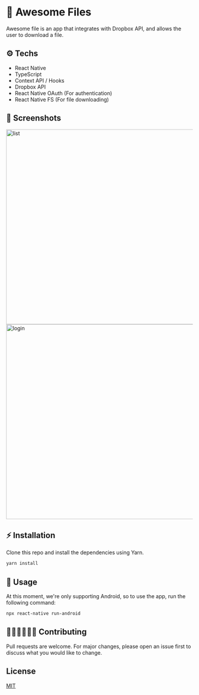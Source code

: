 # 📁 Awesome Files
Awesome file is an app that integrates with Dropbox API, and allows the user to download a file.

## ⚙️ Techs
- React Native
- TypeScript
- Context API / Hooks
- Dropbox API
- React Native OAuth (For authentication)
- React Native FS (For file downloading)

## 📸 Screenshots

<img width="525" alt="list" src="https://user-images.githubusercontent.com/41351796/159632949-7ad25c68-c502-4d27-92ed-5036e48a4ba7.png">
<img width="525" alt="login" src="https://user-images.githubusercontent.com/41351796/159632955-f3e9a855-d694-44b5-b9d8-e10d0ee82bfd.png">

## ⚡️ Installation

Clone this repo and install the dependencies using Yarn.

```bash
yarn install
```

## 📲 Usage
At this moment, we're only supporting Android, so to use the app, run the following command:

```bash
npx react-native run-android
```

## 👩🏻‍💻🧑🏻‍💻 Contributing
Pull requests are welcome. For major changes, please open an issue first to discuss what you would like to change.


## License
[MIT](https://choosealicense.com/licenses/mit/)
